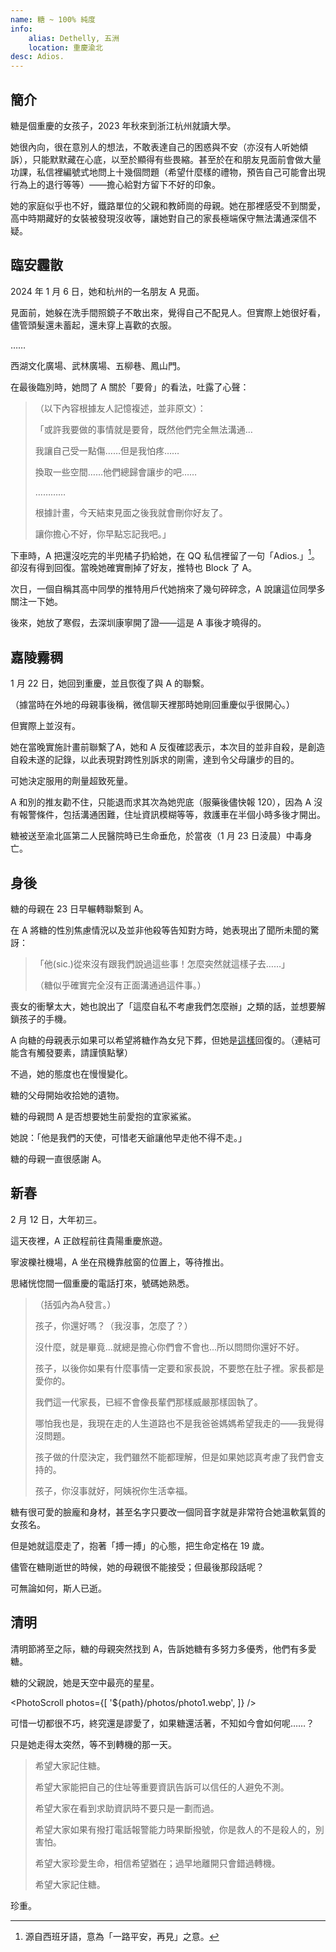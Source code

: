 ```yaml
---
name: 糖 ~ 100% 純度
info:
    alias: Dethelly, 五洲
    location: 重慶渝北
desc: Adios.
---
```


## 簡介

糖是個重慶的女孩子，2023 年秋來到浙江杭州就讀大學。

她很內向，很在意別人的想法，不敢表達自己的困惑與不安（亦沒有人听她傾訴），只能默默藏在心底，以至於顯得有些畏縮。甚至於在和朋友見面前會做大量功課，私信裡編號式地問上十幾個問題（希望什麼樣的禮物，預告自己可能會出現行為上的退行等等）——擔心給對方留下不好的印象。

她的家庭似乎也不好，鐵路單位的父親和教師崗的母親。她在那裡感受不到關愛，高中時期藏好的女裝被發現沒收等，讓她對自己的家長極端保守無法溝通深信不疑。

## 臨安霾散

2024 年 1 月 6 日，她和杭州的一名朋友 A 見面。

見面前，她躲在洗手間照鏡子不敢出來，覺得自己不配見人。但實際上她很好看，儘管頭髮還未蓄起，還未穿上喜歡的衣服。

……

西湖文化廣場、武林廣場、五柳巷、鳳山門。

在最後臨別時，她問了 A 關於「要脅」的看法，吐露了心聲：

>（以下內容根據友人記憶複述，並非原文）：
>
> 「或許我要做的事情就是要脅，既然他們完全無法溝通…
> 
> 我讓自己受一點傷……但是我怕疼……
>
> 換取一些空間……他們總歸會讓步的吧……
>
> …………
>
> 根據計畫，今天結束見面之後我就會刪你好友了。
>
> 讓你擔心不好，你早點忘記我吧。」

下車時，A 把還沒吃完的半兜橘子扔給她，在 QQ 私信裡留了一句「Adios.」[^1]。卻沒有得到回復。當晚她確實刪掉了好友，推特也 Block 了 A。

次日，一個自稱其高中同學的推特用戶代她捎來了幾句碎碎念，A 說讓這位同學多關注一下她。

後來，她放了寒假，去深圳康寧開了證——這是 A 事後才曉得的。

## 嘉陵霧稠

1 月 22 日，她回到重慶，並且恢復了與 A 的聯繫。

（據當時在外地的母親事後稱，微信聊天裡那時她剛回重慶似乎很開心。）

但實際上並沒有。

她在當晚實施計畫前聯繫了A，她和 A 反復確認表示，本次目的並非自殺，是創造自殺未遂的記錄，以此表現對跨性別訴求的剛需，達到令父母讓步的目的。

可她決定服用的劑量超致死量。

A 和別的推友勸不住，只能退而求其次為她兜底（服藥後儘快報 120），因為 A 沒有報警條件，包括溝通困難，住址資訊模糊等等，救護車在半個小時多後才開出。

糖被送至渝北區第二人民醫院時已生命垂危，於當夜（1 月 23 日淩晨）中毒身亡。

## 身後

糖的母親在 23 日早輾轉聯繫到 A。

在 A 將糖的性別焦慮情況以及並非他殺等告知對方時，她表現出了聞所未聞的驚訝：

> 「他(sic.)從來沒有跟我們說過這些事！怎麼突然就這樣子去……」
>
> （糖似乎確實完全沒有正面溝通過這件事。）

喪女的衝擊太大，她也說出了「這麼自私不考慮我們怎麼辦」之類的話，並想要解鎖孩子的手機。

A 向糖的母親表示如果可以希望將糖作為女兒下葬，但她是[這樣](https://twitter.com/KiraRettosei/status/1749728762261012752?s=19)回復的。（連結可能含有觸發要素，請謹慎點擊）

不過，她的態度也在慢慢變化。

糖的父母開始收拾她的遺物。

糖的母親問 A 是否想要她生前愛抱的宜家鯊鯊。

她說：「他是我們的天使，可惜老天爺讓他早走他不得不走。」

糖的母親一直很感謝 A。

## 新春

2 月 12 日，大年初三。

這天夜裡，A 正啟程前往貴陽重慶旅遊。

寧波櫟社機場，A 坐在飛機靠舷窗的位置上，等待推出。

思緒恍惚間一個重慶的電話打來，號碼她熟悉。

> （括弧內為A發言。）
>
> 孩子，你還好嗎？（我沒事，怎麼了？）
>
> 沒什麼，就是畢竟...就總是擔心你們會不會也...所以問問你還好不好。
> 
> 孩子，以後你如果有什麼事情一定要和家長說，不要憋在肚子裡。家長都是愛你的。
> 
> 我們這一代家長，已經不會像長輩們那樣威嚴那樣固執了。
> 
> 哪怕我也是，我現在走的人生道路也不是我爸爸媽媽希望我走的——我覺得沒問題。
> 
> 孩子做的什麼決定，我們雖然不能都理解，但是如果她認真考慮了我們會支持的。
> 
> 孩子，你沒事就好，阿姨祝你生活幸福。

糖有很可愛的臉龐和身材，甚至名字只要改一個同音字就是非常符合她溫軟氣質的女孩名。

但是她就這麼走了，抱著「搏一搏」的心態，把生命定格在 19 歲。

儘管在糖剛逝世的時候，她的母親很不能接受；但最後那段話呢？

可無論如何，斯人已逝。

## 清明

清明節將至之际，糖的母親突然找到 A，告訴她糖有多努力多優秀，他們有多愛糖。

糖的父親說，她是天空中最亮的星星。

<PhotoScroll photos={[
    '${path}/photos/photo1.webp',
]} />

可惜一切都很不巧，終究還是謬愛了，如果糖還活著，不知如今會如何呢……？

只是她走得太突然，等不到轉機的那一天。

> 希望大家記住糖。
> 
> 希望大家能把自己的住址等重要資訊告訴可以信任的人避免不測。
> 
> 希望大家在看到求助資訊時不要只是一劃而過。
> 
> 希望大家如果有撥打電話報警能力時果斷撥號，你是救人的不是殺人的，別害怕。
> 
> 希望大家珍愛生命，相信希望猶在；過早地離開只會錯過轉機。
> 
> 希望大家記住糖。

珍重。

[^1]: 源自西班牙語，意為「一路平安，再見」之意。


<!-- 條目貢獻：[KiraRettosei](http://github.com/KiraRettosei) -->
<!-- 本條目貢獻于前端匿名 -->
